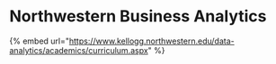 # Northwestern Business Analytics

{% embed url="https://www.kellogg.northwestern.edu/data-analytics/academics/curriculum.aspx" %}



